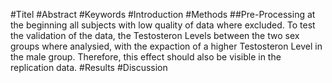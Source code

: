 #Titel
#Abstract
#Keywords
#Introduction
#Methods
##Pre-Processing 
at the beginning all subjects with low quality of data where excluded. To test the validation of the data, the Testosteron Levels between the two sex groups where analysied, with the expaction of a higher Testosteron Level in the male group. Therefore, this effect should also be visible in the replication data.
#Results 
#Discussion

